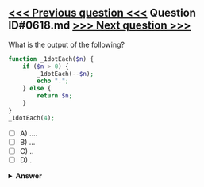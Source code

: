 [<<< Previous question <<<](0617.md)   Question ID#0618.md   [>>> Next question >>>](0619.md)
---

What is the output of the following?

```php
function _1dotEach($n) {
    if ($n > 0) {
        _1dotEach(--$n);
        echo ".";
    } else {
        return $n;
    }
}
_1dotEach(4);
```

- [ ] A) ....
- [ ] B) ...
- [ ] C) ..
- [ ] D) .

<details><summary><b>Answer</b></summary>
<p>
  Answer: <strong>A</strong>
</p>
</details>
